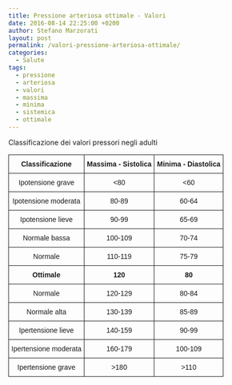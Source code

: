 ```yaml
---
title: Pressione arteriosa ottimale - Valori
date: 2016-08-14 22:25:00 +0200
author: Stefano Marzorati
layout: post
permalink: /valori-pressione-arteriosa-ottimale/
categories:
  - Salute
tags:
  - pressione
  - arteriosa
  - valori
  - massima
  - minima
  - sistemica
  - ottimale
---
```

Classificazione dei valori pressori negli adulti   

<style type="text/css">
.tg  {border-collapse:collapse;border-spacing:0;}
.tg td{font-family:Arial, sans-serif;font-size:14px;padding:10px 5px;border-style:solid;border-width:1px;overflow:hidden;word-break:normal;}
.tg th{font-family:Arial, sans-serif;font-size:14px;font-weight:normal;padding:10px 5px;border-style:solid;border-width:1px;overflow:hidden;word-break:normal;}
.tg .tg-baqh{text-align:center;vertical-align:top}
.tg .tg-amwm{font-weight:bold;text-align:center;vertical-align:top}
</style>
<table class="tg">
  <tr>
    <th class="tg-amwm">Classificazione</th>
    <th class="tg-amwm">Massima - Sistolica<br></th>
    <th class="tg-amwm">Minima - Diastolica<br></th>
  </tr>
  <tr>
    <td class="tg-baqh">Ipotensione grave</td>
    <td class="tg-baqh">&lt;80</td>
    <td class="tg-baqh">&lt;60</td>
  </tr>
  <tr>
    <td class="tg-baqh">Ipotensione moderata</td>
    <td class="tg-baqh">80-89</td>
    <td class="tg-baqh">60-64</td>
  </tr>
  <tr>
    <td class="tg-baqh">Ipotensione lieve</td>
    <td class="tg-baqh">90-99</td>
    <td class="tg-baqh">65-69</td>
  </tr>
  <tr>
    <td class="tg-baqh">Normale bassa</td>
    <td class="tg-baqh">100-109</td>
    <td class="tg-baqh">70-74</td>
  </tr>
  <tr>
    <td class="tg-baqh">Normale</td>
    <td class="tg-baqh">110-119</td>
    <td class="tg-baqh">75-79</td>
  </tr>
  <tr>
    <td class="tg-amwm">Ottimale</td>
    <td class="tg-amwm">120</td>
    <td class="tg-amwm">80</td>
  </tr>
  <tr>
    <td class="tg-baqh">Normale</td>
    <td class="tg-baqh">120-129</td>
    <td class="tg-baqh">80-84</td>
  </tr>
  <tr>
    <td class="tg-baqh">Normale alta</td>
    <td class="tg-baqh">130-139</td>
    <td class="tg-baqh">85-89</td>
  </tr>
  <tr>
    <td class="tg-baqh">Ipertensione lieve</td>
    <td class="tg-baqh">140-159</td>
    <td class="tg-baqh">90-99</td>
  </tr>
  <tr>
    <td class="tg-baqh">Ipertensione moderata</td>
    <td class="tg-baqh">160-179</td>
    <td class="tg-baqh">100-109</td>
  </tr>
  <tr>
    <td class="tg-baqh">Ipertensione grave</td>
    <td class="tg-baqh">&gt;180</td>
    <td class="tg-baqh">&gt;110</td>
  </tr>
</table>   


